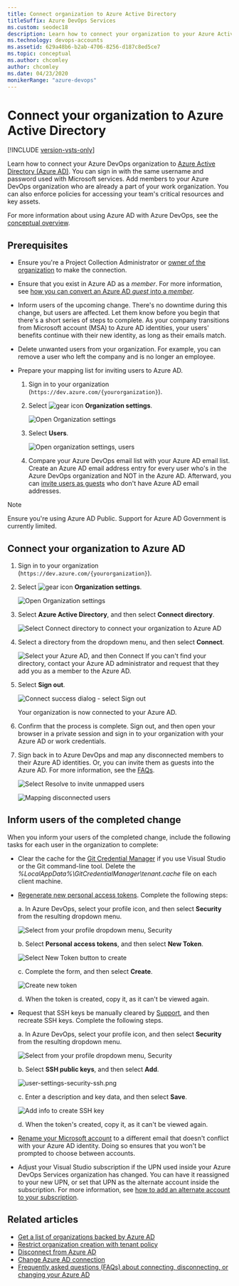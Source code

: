 ```yaml
---
title: Connect organization to Azure Active Directory
titleSuffix: Azure DevOps Services
ms.custom: seodec18
description: Learn how to connect your organization to your Azure Active Directory
ms.technology: devops-accounts
ms.assetid: 629a48b6-b2ab-4706-8256-d187c8ed5ce7
ms.topic: conceptual
ms.author: chcomley
author: chcomley
ms.date: 04/23/2020
monikerRange: "azure-devops"
---
```


# Connect your organization to Azure Active Directory

[!INCLUDE [version-vsts-only](../../includes/version-vsts-only.md)]

Learn how to connect your Azure DevOps organization to [Azure Active Directory (Azure AD)](https://azure.microsoft.com/documentation/articles/active-directory-whatis/). You can sign in with the same username and password used with Microsoft services. Add members to your Azure DevOps organization who are already a part of your work organization. You can also enforce policies for accessing your team's critical resources and key assets.

For more information about using Azure AD with Azure DevOps, see the [conceptual overview](access-with-azure-ad.md).

## Prerequisites

- Ensure you're a Project Collection Administrator or [owner of the organization](../security/lookup-organization-owner-admin.md) to make the connection.
- Ensure that you exist in Azure AD as a _member_. For more information, see [how you can convert an Azure AD _guest_ into a _member_](faq-azure-access.md#q-how-can-i-convert-an-azure-ad-guest-into-a-member).
- Inform users of the upcoming change.
  There's no downtime during this change, but users are affected. Let them know before you begin that there's a short series of steps to complete. As your company transitions from Microsoft account (MSA) to Azure AD identities, your users' benefits continue with their new identity, as long as their emails match.
- Delete unwanted users from your organization. For example, you can remove a user who left the company and is no longer an employee.
- Prepare your mapping list for inviting users to Azure AD.

  1. Sign in to your organization (`https://dev.azure.com/{yourorganization}`).
  2. Select ![gear icon](../../media/icons/gear-icon.png) **Organization settings**.

     ![Open Organization settings](../../media/settings/open-admin-settings-vert.png)

  3. Select **Users**.

     ![Open organization settings, users](../../media/settings/open-organization-settings-users-vert.png)

  4. Compare your Azure DevOps email list with your Azure AD email list. Create an Azure AD email address entry for every user who's in the Azure DevOps organization and NOT in the Azure AD. Afterward, you can [invite users as guests](add-external-user.md) who don't have Azure AD email addresses.

> [!NOTE]
> Ensure you're using Azure AD Public. Support for Azure AD Government is currently limited.

## Connect your organization to Azure AD

1. Sign in to your organization (`https://dev.azure.com/{yourorganization}`).

2. Select ![gear icon](../../media/icons/gear-icon.png) **Organization settings**.

   ![Open Organization settings](../../media/settings/open-admin-settings-vert.png)

3. Select **Azure Active Directory**, and then select **Connect directory**.

   ![Select Connect directory to connect your organization to Azure AD](media/shared/select-azure-ad-connect-directory.png)

4. Select a directory from the dropdown menu, and then select **Connect**.

   ![Select your Azure AD, and then Connect](media/shared/select-directory-connect.png)
   If you can't find your directory, contact your Azure AD administrator and request that they add you as a member to the Azure AD.

5. Select **Sign out**.

   ![Connect success dialog - select Sign out](media/shared/connect-success-dialog.png)

   Your organization is now connected to your Azure AD.

6. Confirm that the process is complete. Sign out, and then open your browser in a private session and sign in to your organization with your Azure AD or work credentials.

7. Sign back in to Azure DevOps and map any disconnected members to their Azure AD identities. Or, you can invite them as guests into the Azure AD. For more information, see the [FAQs](faq-azure-access.md#faq-connect).

   ![Select Resolve to invite unmapped users](media/shared/azure-ad-select-resolve-for-disconnected-users.png)

   ![Mapping disconnected users](media/shared/resolve-disconnected-users.png)

## Inform users of the completed change

When you inform your users of the completed change, include the following tasks for each user in the organization to complete:

- Clear the cache for the [Git Credential Manager](https://github.com/Microsoft/Git-Credential-Manager-for-Windows/blob/master/Docs/Faq.md#q-why-is-gitexe-failing-to-authenticate-after-linkingunlinking-your-visual-studio-team-services-organization-from-azure-active-directory) if you use Visual Studio or the Git command-line tool. Delete the _%LocalAppData%\GitCredentialManager\tenant.cache_ file on each client machine.
- [Regenerate new personal access tokens](use-personal-access-tokens-to-authenticate.md). Complete the following steps:

  a. In Azure DevOps, select your profile icon, and then select **Security** from the resulting dropdown menu.

  ![Select from your profile dropdown menu, Security](media/shared/select-security-profile-menu.png)

  b. Select **Personal access tokens**, and then select **New Token**.

  ![Select New Token button to create](media/shared/select-personal-access-tokens-new-token.png)

  c. Complete the form, and then select **Create**.

  ![Create new token](media/shared/create-new-personal-access-token.png)

  d. When the token is created, copy it, as it can't be viewed again.

- Request that SSH keys be manually cleared by [Support](https://azure.microsoft.com/support/devops/), and then recreate SSH keys. Complete the following steps.

  a. In Azure DevOps, select your profile icon, and then select **Security** from the resulting dropdown menu.

  ![Select from your profile dropdown menu, Security](media/shared/select-security-profile-menu.png)

  b. Select **SSH public keys**, and then select **Add**.

  ![user-settings-security-ssh.png](media/shared/user-settings-security-ssh.png)

  c. Enter a description and key data, and then select **Save**.

  ![Add info to create SSH key](media/shared/add-ssh-public-key-info.png)

  d. When the token's created, copy it, as it can't be viewed again.

- [Rename your Microsoft account](https://support.microsoft.com/help/11545/microsoft-account-rename-your-personal-account) to a different email that doesn't conflict with your Azure AD identity. Doing so ensures that you won't be prompted to choose between accounts.
- Adjust your Visual Studio subscription if the UPN used inside your Azure DevOps Services organization has changed. You can have it reassigned to your new UPN, or set that UPN as the alternate account inside the subscription. For more information, see [how to add an alternate account to your subscription](https://docs.microsoft.com/visualstudio/subscriptions/vs-alternate-identity#add-an-alternate-account-to-your-subscription).

## Related articles

- [Get a list of organizations backed by Azure AD](get-list-of-organizations-connected-to-azure-active-directory.md)
- [Restrict organization creation with tenant policy](azure-ad-tenant-policy-restrict-org-creation.md)
- [Disconnect from Azure AD](disconnect-organization-from-azure-ad.md)
- [Change Azure AD connection](change-azure-ad-connection.md)
- [Frequently asked questions (FAQs) about connecting, disconnecting, or changing your Azure AD](faq-azure-access.md#connect-to-disconnect-from-or-change-azure-ad-connection)
